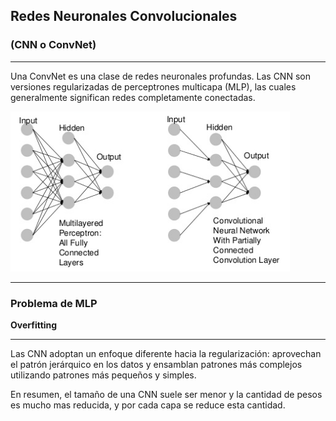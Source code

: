 ## Redes Neuronales Convolucionales

### (CNN o ConvNet)
<!-- .element: class="fragment" -->

----

Una ConvNet es una clase de redes neuronales profundas. Las CNN son versiones regularizadas de perceptrones multicapa (MLP), las cuales generalmente significan redes completamente conectadas.

![MLPvsCNN](static/MLPvsCNN.png)
<!-- .element: style="border: none" -->

----

### Problema de MLP

**Overfitting**
<!-- .element: class="fragment" -->

----

Las CNN adoptan un enfoque diferente hacia la regularización: aprovechan el patrón jerárquico en los datos y ensamblan patrones más complejos utilizando patrones más pequeños y simples.

En resumen, el tamaño de una CNN suele ser menor y la cantidad de pesos es mucho mas reducida, y por cada capa se reduce esta cantidad.
<!-- .element: class="fragment" -->
